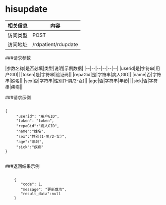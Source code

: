 # hisupdate
|相关信息|内容|
|--|--|
|访问类型|POST|
|访问地址|/rdpatient/rdupdate|

###请求参数

|参数名称|是否必填|类型|说明|示例数据|
|--|--|--|--|--|--|
|userid|是|字符串|用户GID||
|token|是|字符串|验证码||
|repaGid|是|字符串|病人GID||
|name|否|字符串|姓名||
|sex|否|字符串|性别(1-男/2-女)||
|age|否|字符串|年龄||
|sick|否|字符串|疾病||

###请求示例
<pre>
<code>
{
     "userid": "用户GID",
     "token": "token",
     "repaGid":"病人GID",
     "name":"姓名",
     "sex":"性别(1-男/2-女)",
     "age":"年龄",
     "sick":"疾病"
}
</code>
</pre>

###返回结果示例

<pre>
<code>
    {
       "code": 1,
       "message": "更新成功",
       "result_data":null
    }



</code>
</pre>
